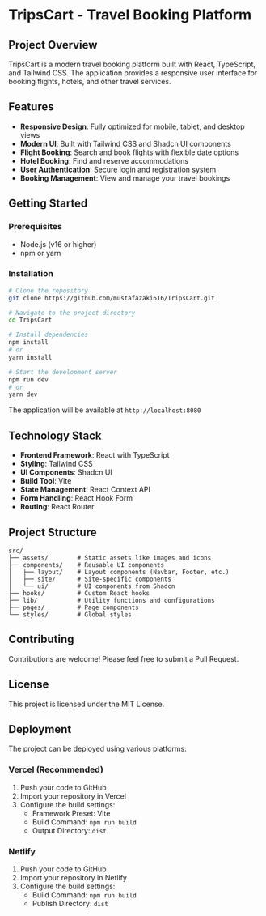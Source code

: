 # TripsCart - Travel Booking Platform

## Project Overview

TripsCart is a modern travel booking platform built with React, TypeScript, and Tailwind CSS. The application provides a responsive user interface for booking flights, hotels, and other travel services.

## Features

- **Responsive Design**: Fully optimized for mobile, tablet, and desktop views
- **Modern UI**: Built with Tailwind CSS and Shadcn UI components
- **Flight Booking**: Search and book flights with flexible date options
- **Hotel Booking**: Find and reserve accommodations
- **User Authentication**: Secure login and registration system
- **Booking Management**: View and manage your travel bookings

## Getting Started

### Prerequisites

- Node.js (v16 or higher)
- npm or yarn

### Installation

```sh
# Clone the repository
git clone https://github.com/mustafazaki616/TripsCart.git

# Navigate to the project directory
cd TripsCart

# Install dependencies
npm install
# or
yarn install

# Start the development server
npm run dev
# or
yarn dev
```

The application will be available at `http://localhost:8080`

## Technology Stack

- **Frontend Framework**: React with TypeScript
- **Styling**: Tailwind CSS
- **UI Components**: Shadcn UI
- **Build Tool**: Vite
- **State Management**: React Context API
- **Form Handling**: React Hook Form
- **Routing**: React Router

## Project Structure

```
src/
├── assets/        # Static assets like images and icons
├── components/    # Reusable UI components
│   ├── layout/    # Layout components (Navbar, Footer, etc.)
│   ├── site/      # Site-specific components
│   └── ui/        # UI components from Shadcn
├── hooks/         # Custom React hooks
├── lib/           # Utility functions and configurations
├── pages/         # Page components
└── styles/        # Global styles
```

## Contributing

Contributions are welcome! Please feel free to submit a Pull Request.

## License

This project is licensed under the MIT License.








## Deployment

The project can be deployed using various platforms:

### Vercel (Recommended)

1. Push your code to GitHub
2. Import your repository in Vercel
3. Configure the build settings:
   - Framework Preset: Vite
   - Build Command: `npm run build`
   - Output Directory: `dist`

### Netlify

1. Push your code to GitHub
2. Import your repository in Netlify
3. Configure the build settings:
   - Build Command: `npm run build`
   - Publish Directory: `dist`
